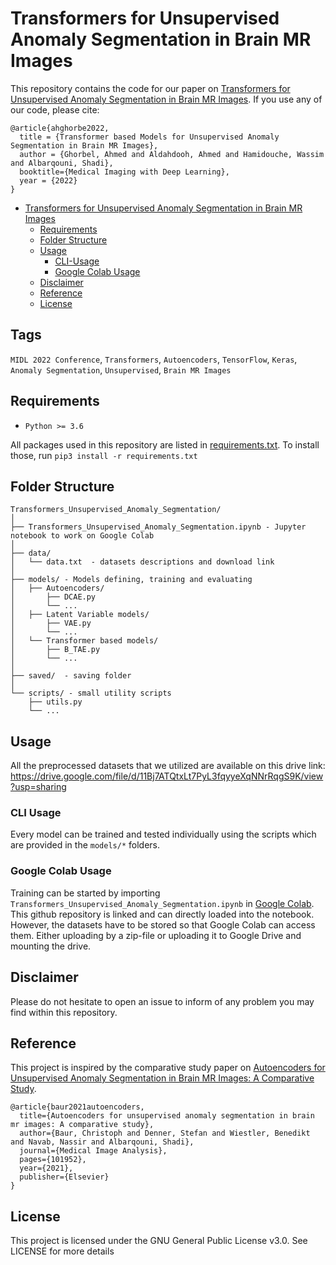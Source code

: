 # Transformers for Unsupervised Anomaly Segmentation in Brain MR Images

This repository contains the code for our paper on [Transformers for Unsupervised Anomaly Segmentation in Brain MR Images](https://openreview.net/forum?id=B_3vXI3Tcz&referrer=%5BAuthor%20Console%5D(%2Fgroup%3Fid%3DMIDL.io%2F2022%2FConference%2FAuthors%23your-submissions)). 
If you use any of our code, please cite:
```
@article{ahghorbe2022,
  title = {Transformer based Models for Unsupervised Anomaly Segmentation in Brain MR Images},
  author = {Ghorbel, Ahmed and Aldahdooh, Ahmed and Hamidouche, Wassim and Albarqouni, Shadi},
  booktitle={Medical Imaging with Deep Learning},
  year = {2022}
}
```

* [Transformers for Unsupervised Anomaly Segmentation in Brain MR Images](#transformers-for-unsupervised-anomaly-segmentation-in-brain-mr-images)
  * [Requirements](#requirements)
  * [Folder Structure](#folder-structure)
  * [Usage](#usage)
      * [CLI-Usage](#cli-usage)
      * [Google Colab Usage](#google-colab-usage)
  * [Disclaimer](#disclaimer)
  * [Reference](#reference)
  * [License](#license)
    
<!-- /code_chunk_output -->


## Tags
<code>MIDL 2022 Conference</code>, <code>Transformers</code>, <code>Autoencoders</code>, <code>TensorFlow</code>, <code>Keras</code>, <code>Anomaly Segmentation</code>, <code>Unsupervised</code>, <code>Brain MR Images</code>

## Requirements
* <code>Python >= 3.6</code>

All packages used in this repository are listed in [requirements.txt](https://github.com/ahmedgh970/Transformers_Unsupervised_Anomaly_Segmentation/requirements.txt).
To install those, run `pip3 install -r requirements.txt`


## Folder Structure
  ```
  Transformers_Unsupervised_Anomaly_Segmentation/
  │
  ├── Transformers_Unsupervised_Anomaly_Segmentation.ipynb - Jupyter notebook to work on Google Colab
  │
  ├── data/
  │   └── data.txt  - datasets descriptions and download link
  │
  ├── models/ - Models defining, training and evaluating
  │   ├── Autoencoders/
  │       ├── DCAE.py
  │       └── ...
  │   ├── Latent Variable models/
  │       ├── VAE.py
  │       └── ...
  │   └── Transformer based models/
  │       ├── B_TAE.py
  │       └── ...
  │
  ├── saved/  - saving folder
  │
  └── scripts/ - small utility scripts
      ├── utils.py
      └── ...    
  ```


## Usage
All the preprocessed datasets that we utilized are available on this drive link: https://drive.google.com/file/d/11Bj7ATQtxLt7PyL3fqyyeXqNNrRqgS9K/view?usp=sharing

### CLI Usage
Every model can be trained and tested individually using the scripts which are provided in the `models/*` folders.

### Google Colab Usage
Training can be started by importing `Transformers_Unsupervised_Anomaly_Segmentation.ipynb` in [Google Colab](http://colab.research.google.com).
This github repository is linked and can directly loaded into the notebook. However, the datasets have to be stored so that Google Colab can access them. 
Either uploading by a zip-file or uploading it to Google Drive and mounting the drive.


## Disclaimer
Please do not hesitate to open an issue to inform of any problem you may find within this repository.


## Reference
This project is inspired by the comparative study paper on [Autoencoders for Unsupervised Anomaly Segmentation in Brain MR Images: A Comparative Study](https://www.sciencedirect.com/science/article/abs/pii/S1361841520303169).

```
@article{baur2021autoencoders,
  title={Autoencoders for unsupervised anomaly segmentation in brain mr images: A comparative study},
  author={Baur, Christoph and Denner, Stefan and Wiestler, Benedikt and Navab, Nassir and Albarqouni, Shadi},
  journal={Medical Image Analysis},
  pages={101952},
  year={2021},
  publisher={Elsevier}
}
```


## License
This project is licensed under the GNU General Public License v3.0. See LICENSE for more details
